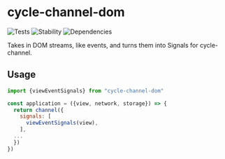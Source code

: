 # cycle-channel-dom

![Tests][BADGE_TRAVIS]
![Stability][BADGE_STABILITY]
![Dependencies][BADGE_DEPENDENCY]

Takes in DOM streams, like events, and turns them into Signals for cycle-channel.


## Usage

``` javascript
import {viewEventSignals} from "cycle-channel-dom"

const application = ({view, network, storage}) => {
  return channel({
    signals: [
      viewEventSignals(view),
    ],
  ...
  })
})
```

[BADGE_TRAVIS]: https://img.shields.io/travis/krainboltgreene/cycle-channel.svg?maxAge=2592000&style=flat-square-dom
[BADGE_STABILITY]: https://img.shields.io/badge/stability-strong-green.svg?maxAge=2592000&style=flat-square
[BADGE_DEPENDENCY]: https://img.shields.io/david/krainboltgreene/cycle-channel.svg?maxAge=2592000&style=flat-square-dom
